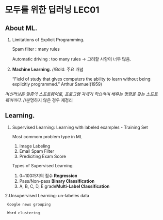 # 모두를 위한 딥러닝 LEC01

## About ML.
  1. Limitations of Explicit Programming.

     Spam filter : many rules
     
     Automatic driving : too many rules → 고려할 사항이 너무 많음.


  2. **Machine Learning.** //Bold: 주요 개념
  
     “Field of study that gives computers the ability to learn without being explicitly programmed.” Arthur Samuel(1959)

  *머신러닝은 일종의 소프트웨어로, 프로그램 자체가 학습하여 배우는 명령을 갖는 소프트웨어이다.* //분명하지 않은 경우 재정리

## Learning.
  1. Supervised Learning: Learning with labeled examples - Training Set
  
     Most commom problem type in ML
     1) Image Labeling
     2) Email Spam Filter
     3) Prediciting Exam Score
  
     Types of Supervised Learning
     1) 0~100까지의 점수    **Regression**
     2) Pass/Non-pass      **Binary Classification**
     3) A, B, C, D, E grade**Multi-Label Classification**
  
  
  2.Unsupervised Learning: un-labeles data
  
     Google news grouping
  
     Word clustering
  
  

